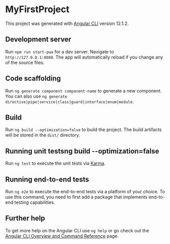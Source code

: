 # MyFirstProject

This project was generated with [Angular CLI](https://github.com/angular/angular-cli) version 12.1.2.

## Development server

Run `npm run start-pwa` for a dev server. Navigate to ` http://127.0.0.1:8080`. The app will automatically reload if you change any of the source files.

## Code scaffolding

Run `ng generate component component-name` to generate a new component. You can also use `ng generate directive|pipe|service|class|guard|interface|enum|module`.

## Build

Run `ng build --optimization=false` to build the project. The build artifacts will be stored in the `dist/` directory.

## Running unit testsng build --optimization=false

Run `ng test` to execute the unit tests via [Karma](https://karma-runner.github.io).

## Running end-to-end tests

Run `ng e2e` to execute the end-to-end tests via a platform of your choice. To use this command, you need to first add a package that implements end-to-end testing capabilities.

## Further help

To get more help on the Angular CLI use `ng help` or go check out the [Angular CLI Overview and Command Reference](https://angular.io/cli) page.
